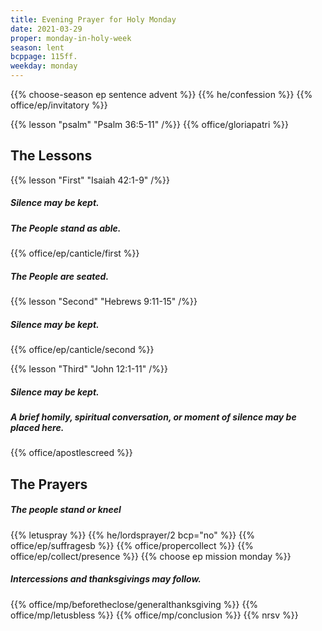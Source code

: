 ```yaml
---
title: Evening Prayer for Holy Monday
date: 2021-03-29
proper: monday-in-holy-week
season: lent
bcppage: 115ff.
weekday: monday
---
```

{{% choose-season ep sentence advent %}}
{{% he/confession %}}
{{% office/ep/invitatory %}}

{{% lesson "psalm" "Psalm 36:5-11" /%}}
{{% office/gloriapatri %}}

## The Lessons
{{% lesson "First" "Isaiah 42:1-9" /%}}

##### Silence may be kept.
##### The People stand as able.
{{% office/ep/canticle/first %}}
##### The People are seated.

{{% lesson "Second"  "Hebrews 9:11-15" /%}}

##### Silence may be kept.
{{% office/ep/canticle/second %}}

{{% lesson "Third" "John 12:1-11" /%}}

##### Silence may be kept.
##### A brief homily, spiritual conversation, or moment of silence may be placed here.

{{% office/apostlescreed %}}

## The Prayers
##### The people stand or kneel
{{% letuspray %}}
{{% he/lordsprayer/2 bcp="no" %}}
{{% office/ep/suffragesb %}}
{{% office/propercollect %}}
{{% office/ep/collect/presence %}}
{{% choose ep mission monday %}}
##### Intercessions and thanksgivings may follow.

{{% office/mp/beforetheclose/generalthanksgiving %}}
{{% office/mp/letusbless %}}
{{% office/mp/conclusion %}}
{{% nrsv %}}
